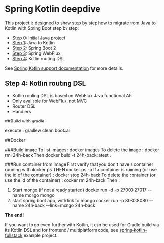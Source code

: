 # Spring Kotlin deepdive

This project is designed to show step by step how to migrate from Java to Kotlin with
Spring Boot step by step:
 * [Step 0](https://github.com/sdeleuze/spring-kotlin-deepdive/): Initial Java project
 * [Step 1](https://github.com/sdeleuze/spring-kotlin-deepdive/tree/step1): Java to Kotlin
 * [Step 2](https://github.com/sdeleuze/spring-kotlin-deepdive/tree/step2): Spring Boot 2
 * [Step 3](https://github.com/sdeleuze/spring-kotlin-deepdive/tree/step3): Spring WebFlux
 * [Step 4](https://github.com/sdeleuze/spring-kotlin-deepdive/tree/step4): Kotlin routing DSL
 
See [Spring Kotlin support documentation](https://docs.spring.io/spring/docs/current/spring-framework-reference/languages.html#kotlin) for more details.
 
## Step 4: Kotlin routing DSL

* Kotlin routing DSL is based on WebFlux Java functional API
* Only available for WebFlux, not MVC
* Router DSL
* Handlers

##Build with gradle

execute :
gradlew clean bootJar

##Docker

###Build image
To list images :
docker images
To delete the image :
docker rmi 24h-back
Then
docker build -t 24h-back:latest .

###Run container from image
First verify that you don't have a container ruuning with
docker ps THEN docker ps -a
If a container is running (or use the id of the container) :
docker stop 24h-back
To delete the container (or use the id of the container) :
docker rm 24h-back
Then :
1) Start mongo (if not already started)
docker run -d -p 27000:27017 --name mongo mongo
2) start spring boot app, with link to mongo
docker run -p 8080:8080 --name 24h-back --link=mongo 24h-back

**The end!**

If you want to go even further with Kotlin, it can be used for Gradle build via its Kotlin
DSL and for frontend / multiplatform code, see [spring-kotlin-fullstack](https://github.com/sdeleuze/spring-kotlin-fullstack)
example project.

